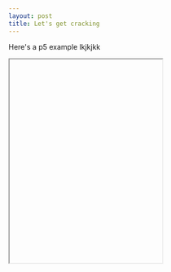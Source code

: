 ```yaml
---
layout: post
title: Let's get cracking
---
```


Here's a p5 example
lkjkjkk
<iframe data-src='/p5/first' style='height: 400px'></iframe>
